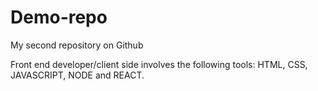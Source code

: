 # Demo-repo
My second repository on Github

Front end developer/client side involves the following tools: HTML, CSS, JAVASCRIPT, NODE and REACT.
